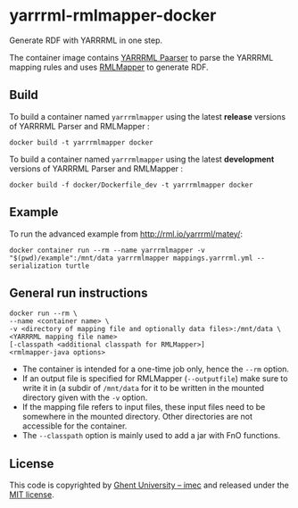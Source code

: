 # yarrrml-rmlmapper-docker
Generate RDF with YARRRML in one step.

The container image contains [YARRRML Paarser](https://github.com/RMLio/yarrrml-parser)
to parse the YARRRML mapping rules
and uses [RMLMapper](https://github.com/RMLio/rmlmapper-java) to generate RDF.

## Build

To build a container named `yarrrmlmapper` using the latest **release** versions of YARRRML Parser and RMLMapper :

```shell
docker build -t yarrrmlmapper docker
```

To build a container named `yarrrmlmapper` using the latest **development** versions of YARRRML Parser and RMLMapper :

```shell
docker build -f docker/Dockerfile_dev -t yarrrmlmapper docker
```

## Example

To run the advanced example from http://rml.io/yarrrml/matey/:

```shell
docker container run --rm --name yarrrmlmapper -v "$(pwd)/example":/mnt/data yarrrmlmapper mappings.yarrrml.yml --serialization turtle
```

## General run instructions

```shell
docker run --rm \
--name <container name> \
-v <directory of mapping file and optionally data files>:/mnt/data \
<YARRRML mapping file name>
[-classpath <additional classpath for RMLMapper>]
<rmlmapper-java options>
```

* The container is intended for a one-time job only, hence the `--rm` option.
* If an output file is specified for RMLMapper (`--outputfile`) make sure to write it in
(a subdir of `/mnt/data` for it to be written in the mounted directory given with the `-v` option.
* If the mapping file refers to input files, these input files need to be somewhere in the mounted directory.
Other directories are not accessible for the container.
* The `--classpath` option is mainly used to add a jar with FnO functions.

## License

This code is copyrighted by [Ghent University – imec](http://idlab.ugent.be/)
and released under the [MIT license](http://opensource.org/licenses/MIT).
